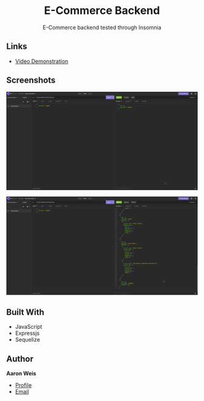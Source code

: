 <h1 align="center">E-Commerce Backend</h1>

<p align="center">E-Commerce backend tested through Insomnia<project-description></p>

## Links

- [Video Demonstration](<https://watch.screencastify.com/v/qSJLg8oYgy66fO0QzxrT> "Video Demonstration")

## Screenshots

![Posting](/assets/screenshots/1.png "Posting")

![Getting](/assets/screenshots/2.png "Getting")

## Built With

- JavaScript
- Expressjs
- Sequelize

## Author

**Aaron Weis**

- [Profile](https://github.com/nofutofu)
- [Email](mailto:aaronrweis@gmail.com?subject=Hi "Hi!")